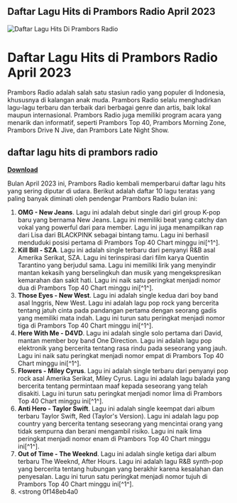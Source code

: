 ## Daftar Lagu Hits di Prambors Radio April 2023

 
![Daftar Lagu Hits Di Prambors Radio](https://encrypted-tbn1.gstatic.com/images?q=tbn:ANd9GcQDAJl3wf5U08OT5c-QuJnwY8KIITZmLjZRF9mEq-xX_eyvbil-3Tqu7Fs)

 
# Daftar Lagu Hits di Prambors Radio April 2023
 
Prambors Radio adalah salah satu stasiun radio yang populer di Indonesia, khususnya di kalangan anak muda. Prambors Radio selalu menghadirkan lagu-lagu terbaru dan terbaik dari berbagai genre dan artis, baik lokal maupun internasional. Prambors Radio juga memiliki program acara yang menarik dan informatif, seperti Prambors Top 40, Prambors Morning Zone, Prambors Drive N Jive, dan Prambors Late Night Show.
 
## daftar lagu hits di prambors radio


[**Download**](https://www.google.com/url?q=https%3A%2F%2Ftlniurl.com%2F2tKFVq&sa=D&sntz=1&usg=AOvVaw1mCy8lhl2-3iHjwFZkzOZI)

 
Bulan April 2023 ini, Prambors Radio kembali memperbarui daftar lagu hits yang sering diputar di udara. Berikut adalah daftar 10 lagu teratas yang paling banyak diminati oleh pendengar Prambors Radio bulan ini:
 
1. **OMG - New Jeans**. Lagu ini adalah debut single dari girl group K-pop baru yang bernama New Jeans. Lagu ini memiliki beat yang catchy dan vokal yang powerful dari para member. Lagu ini juga menampilkan rap dari Lisa dari BLACKPINK sebagai bintang tamu. Lagu ini berhasil menduduki posisi pertama di Prambors Top 40 Chart minggu ini[^1^].
2. **Kill Bill - SZA**. Lagu ini adalah single terbaru dari penyanyi R&B asal Amerika Serikat, SZA. Lagu ini terinspirasi dari film karya Quentin Tarantino yang berjudul sama. Lagu ini memiliki lirik yang menyindir mantan kekasih yang berselingkuh dan musik yang mengekspresikan kemarahan dan sakit hati. Lagu ini naik satu peringkat menjadi nomor dua di Prambors Top 40 Chart minggu ini[^1^].
3. **Those Eyes - New West**. Lagu ini adalah single kedua dari boy band asal Inggris, New West. Lagu ini adalah lagu pop rock yang bercerita tentang jatuh cinta pada pandangan pertama dengan seorang gadis yang memiliki mata indah. Lagu ini turun satu peringkat menjadi nomor tiga di Prambors Top 40 Chart minggu ini[^1^].
4. **Here With Me - D4VD**. Lagu ini adalah single solo pertama dari David, mantan member boy band One Direction. Lagu ini adalah lagu pop elektronik yang bercerita tentang rasa rindu pada seseorang yang jauh. Lagu ini naik satu peringkat menjadi nomor empat di Prambors Top 40 Chart minggu ini[^1^].
5. **Flowers - Miley Cyrus**. Lagu ini adalah single terbaru dari penyanyi pop rock asal Amerika Serikat, Miley Cyrus. Lagu ini adalah lagu balada yang bercerita tentang permintaan maaf kepada seseorang yang telah disakiti. Lagu ini turun satu peringkat menjadi nomor lima di Prambors Top 40 Chart minggu ini[^1^].
6. **Anti Hero - Taylor Swift**. Lagu ini adalah single keempat dari album terbaru Taylor Swift, Red (Taylor's Version). Lagu ini adalah lagu pop country yang bercerita tentang seseorang yang mencintai orang yang tidak sempurna dan berani mengambil risiko. Lagu ini naik lima peringkat menjadi nomor enam di Prambors Top 40 Chart minggu ini[^1^].
7. **Out of Time - The Weeknd**. Lagu ini adalah single ketiga dari album terbaru The Weeknd, After Hours. Lagu ini adalah lagu R&B synth-pop yang bercerita tentang hubungan yang berakhir karena kesalahan dan penyesalan. Lagu ini turun satu peringkat menjadi nomor tujuh di Prambors Top 40 Chart minggu ini[^1^].
8. <strong 0f148eb4a0
